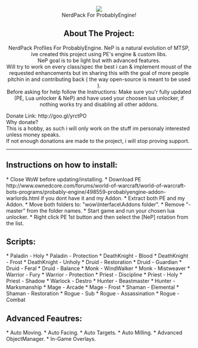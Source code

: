 <p align="center">
	<img src="https://lh5.googleusercontent.com/PItkvj48D-BL8S6iW0odXXbyaxkkvviIeBl51qQehO3aObvoDGy2IV65dAuMLBhxUUj0SmYZZBFDiHo=w1256-h843"/><br/>
	NerdPack For ProbablyEngine!
</p>


<h2 align="center">About The Project:</h2>
<p align="center">
NerdPack Profiles For ProbablyEngine.
NeP is a natural evolution of MTSP, ive created this project using PE's engine & custom libs. <br/>
NeP goal is to be light but with advanced features. <br/>
Will try to work on every class/spec the best i can & implement moust of the requested enhancements but im sharing this with the goal of more people pitchin in and contributing back ( the way open-source is meant to be used ). <br/>
Before asking for help follow the Instructions: Make sure you'r fully updated (PE, Lua unlocker & NeP) and have used your choosen lua unlocker, if nothing works try and disabling all other addons. </p>

<p>
Donate Link: http://goo.gl/yrctPO <br/>
Why donate? <br/>
This is a hobby, as such i will only work on the stuff im personaly interested unless money speaks. <br/>
If not enough donations are made to the project, i will stop proving support.
</p>

---------------------------------------------------------------
<h2>Instructions on how to install:</h2>
* Close WoW before updating/installing.
* Download PE http://www.ownedcore.com/forums/world-of-warcraft/world-of-warcraft-bots-programs/probably-engine/498559-probablyengine-addon-warlords.html if you dont have it and my Addon.
* Extract both PE and my Addon.
* Move both folders to: "wow\Interface\Addons folder".
* Remove "-master" from the folder names.
* Start game and run your chosen lua unlocker.
* Right click PE 1st button and then select the [NeP] rotation from the list.

<h2>Scripts:</h2>
* Paladin - Holy
* Paladin - Protection
* DeathKnight - Blood
* DeathKnight - Frost
* DeathKnight - Unholy
* Druid - Restoration
* Druid - Guardian
* Druid - Feral
* Druid - Balance
* Monk - WindWalker
* Monk - Mistweaver
* Warrior - Fury
* Warrior - Protection
* Priest - Discipline
* Priest - Holy
* Priest - Shadow
* Warlock - Destro
* Hunter - Beastmaster
* Hunter - Marksmanship
* Mage - Arcade
* Mage - Frost
* Shaman - Elemental
* Shaman - Restoration
* Rogue - Sub
* Rogue - Assassination
* Rogue - Combat

<h2>Advanced Feautres:</h2>
* Auto Moving.
* Auto Facing.
* Auto Targets.
* Auto Milling.
* Advanced ObjectManager.
* In-Game Overlays.
